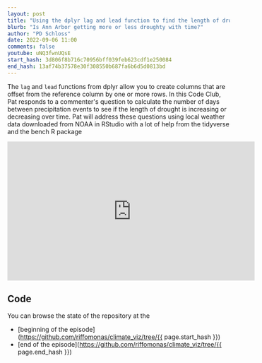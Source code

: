 ```yaml
---
layout: post
title: "Using the dplyr lag and lead function to find the length of drought (CC245)"
blurb: "Is Ann Arbor getting more or less droughty with time?"
author: "PD Schloss"
date: 2022-09-06 11:00
comments: false
youtube: uNQ3fwnUQsE
start_hash: 3d806f8b716c70956bff039feb623cdf1e250084
end_hash: 13af74b37578e30f308550b687fa6b6d5d0813bd
---
```


The `lag` and `lead` functions from dplyr allow you to create columns that are offset from the reference column by one or more rows. In this Code Club, Pat responds to a commenter's question to calculate the number of days between precipitation events to see if the length of drought is increasing or decreasing over time. Pat will address these questions using local weather data downloaded from NOAA in RStudio with a lot of help from the tidyverse and the bench R package

<iframe style="margin: 0 auto;display:block;" width="560" height="315" src="https://www.youtube.com/embed/{{ page.youtube }}" frameborder="0" allow="accelerometer; autoplay; encrypted-media; gyroscope; picture-in-picture" allowfullscreen></iframe>

## Code

You can browse the state of the repository at the
* [beginning of the episode](https://github.com/riffomonas/climate_viz/tree/{{ page.start_hash }})
* [end of the episode](https://github.com/riffomonas/climate_viz/tree/{{ page.end_hash }})
